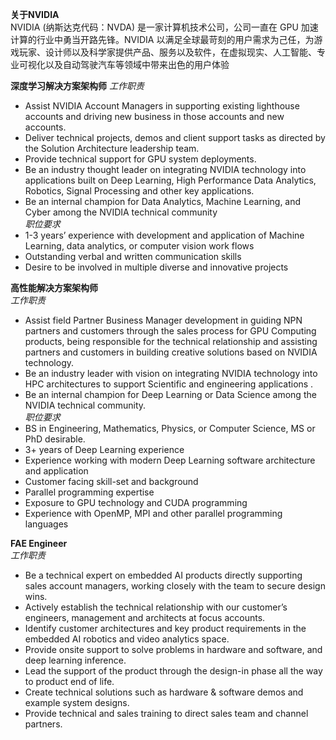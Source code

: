 **关于NVIDIA**  
NVIDIA (纳斯达克代码：NVDA) 是一家计算机技术公司，公司一直在 GPU 加速计算的行业中勇当开路先锋。NVIDIA 以满足全球最苛刻的用户需求为己任，为游戏玩家、设计师以及科学家提供产品、服务以及软件，在虚拟现实、人工智能、专业可视化以及自动驾驶汽车等领域中带来出色的用户体验    

**深度学习解决方案架构师**
  *工作职责* 
- Assist NVIDIA Account Managers in supporting existing lighthouse accounts and driving new business in those accounts and new accounts.
- Deliver technical projects, demos and client support tasks as directed by the Solution Architecture leadership team. 
- Provide technical support for GPU system deployments. 
- Be an industry thought leader on integrating NVIDIA technology into applications built on Deep Learning, High Performance Data Analytics, Robotics, Signal Processing and other key applications. 
- Be an internal champion for Data Analytics, Machine Learning, and Cyber among the NVIDIA technical community  
  *职位要求*  
- 1-3 years’ experience with development and application of Machine Learning, data analytics, or computer vision work flows     
- Outstanding verbal and written communication skills    
- Desire to be involved in multiple diverse and innovative projects    

**高性能解决方案架构师**  
  *工作职责* 
- Assist field Partner Business Manager development in guiding NPN partners and customers through the sales process for GPU Computing products, being responsible for the technical relationship and assisting partners and customers in building creative solutions based on NVIDIA technology.  
- Be an industry leader with vision on integrating NVIDIA technology into HPC architectures to support Scientific and engineering applications  .
- Be an internal champion for Deep Learning or Data Science among the NVIDIA technical community.  
*职位要求*
- BS in Engineering, Mathematics, Physics, or Computer Science, MS or PhD desirable.
- 3+ years of Deep Learning experience
- Experience working with modern Deep Learning software architecture and application
- Customer facing skill-set and background
- Parallel programming expertise
- Exposure to GPU technology and CUDA programming
- Experience with OpenMP, MPI and other parallel programming languages

**FAE Engineer**  
*工作职责* 
- Be a technical expert on embedded AI products directly supporting sales account managers, working closely with the team to secure design wins.
- Actively establish the technical relationship with our customer’s engineers, management and architects at focus accounts.
- Identify customer architectures and key product requirements in the embedded AI robotics and video analytics space.
- Provide onsite support to solve problems in hardware and software, and deep learning inference.
- Lead the support of the product through the design-in phase all the way to product end of life.
- Create technical solutions such as hardware & software demos and example system designs.
- Provide technical and sales training to direct sales team and channel partners.  
